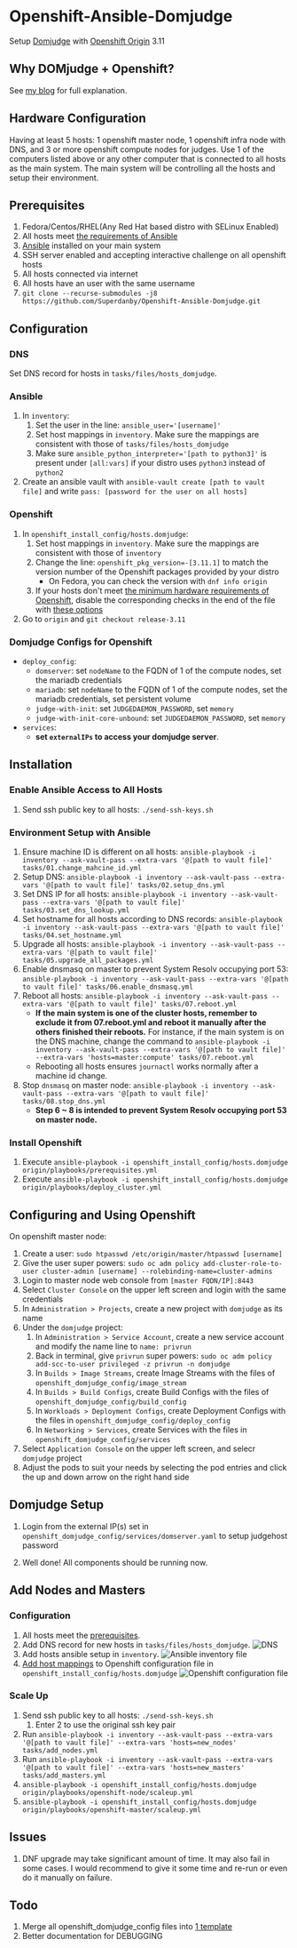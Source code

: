 # Openshift-Ansible-Domjudge

Setup [Domjudge](https://github.com/DOMjudge/domjudge-packaging) with [Openshift Origin](https://github.com/openshift/origin) 3.11

## Why DOMjudge + Openshift?

See [my blog](https://superdanby.github.io/Blog/setup-a-multi-node-local-openshift-cluster.html) for full explanation.

## Hardware Configuration

Having at least 5 hosts: 1 openshift master node, 1 openshift infra node with DNS, and 3 or more openshift compute nodes for judges. Use 1 of the computers listed above or any other computer that is connected to all hosts as the main system. The main system will be controlling all the hosts and setup their environment.

## Prerequisites

1. Fedora/Centos/RHEL(Any Red Hat based distro with SELinux Enabled)
2. All hosts meet [the requirements of Ansible](https://docs.ansible.com/ansible/latest/installation_guide/intro_installation.html)
3. [Ansible](https://www.ansible.com/) installed on your main system
4. SSH server enabled and accepting interactive challenge on all openshift hosts
5. All hosts connected via internet
6. All hosts have an user with the same username
7. `git clone --recurse-submodules -j8 https://github.com/Superdanby/Openshift-Ansible-Domjudge.git`

## Configuration

### DNS

Set DNS record for hosts in `tasks/files/hosts_domjudge`.

### Ansible

1. In `inventory`:
    1. Set the user in the line: `ansible_user='[username]'`
    2. Set host mappings in `inventory`. Make sure the mappings are consistent with those of `tasks/files/hosts_domjudge`
    3. Make sure `ansible_python_interpreter='[path to python3]'` is present under `[all:vars]` if your distro uses `python3` instead of `python2`
2. Create an ansible vault with `ansible-vault create [path to vault file]` and write `pass: [password for the user on all hosts]`

### Openshift

1. In `openshift_install_config/hosts.domjudge`:
    1. Set host mappings in `inventory`. Make sure the mappings are consistent with those of `inventory`
    2. Change the line: `openshift_pkg_version=-[3.11.1]` to match the version number of the Openshift packages provided by your distro
        - On Fedora, you can check the version with `dnf info origin`
    3. If your hosts don't meet [the minimum hardware requirements of Openshift](https://docs.okd.io/3.11/install/prerequisites.html#hardware), disable the corresponding checks in the end of the file with [these options](https://docs.okd.io/3.11/install/configuring_inventory_file.html#configuring-cluster-pre-install-checks)
2. Go to `origin` and `git checkout release-3.11`

### Domjudge Configs for Openshift

- `deploy_config`:
    - `domserver`: set `nodeName` to the FQDN of 1 of the compute nodes, set the mariadb credentials
    - `mariadb`: set `nodeName` to the FQDN of 1 of the compute nodes, set the mariadb credentials, set persistent volume
    - `judge-with-init`: set `JUDGEDAEMON_PASSWORD`, set `memory`
    - `judge-with-init-core-unbound`: set `JUDGEDAEMON_PASSWORD`, set `memory`
- `services`:
    - **set `externalIPs` to access your domjudge server**.

## Installation

### Enable Ansible Access to All Hosts

1. Send ssh public key to all hosts: `./send-ssh-keys.sh`

### Environment Setup with Ansible

1. Ensure machine ID is different on all hosts: `ansible-playbook -i inventory --ask-vault-pass --extra-vars '@[path to vault file]' tasks/01.change_mahcine_id.yml`
2. Setup DNS: `ansible-playbook -i inventory --ask-vault-pass --extra-vars '@[path to vault file]' tasks/02.setup_dns.yml`
3. Set DNS IP for all hosts: `ansible-playbook -i inventory --ask-vault-pass --extra-vars '@[path to vault file]' tasks/03.set_dns_lookup.yml`
4. Set hostname for all hosts according to DNS records: `ansible-playbook -i inventory --ask-vault-pass --extra-vars '@[path to vault file]' tasks/04.set_hostname.yml`
5. Upgrade all hosts: `ansible-playbook -i inventory --ask-vault-pass --extra-vars '@[path to vault file]' tasks/05.upgrade_all_packages.yml`
6. Enable dnsmasq on master to prevent System Resolv occupying port 53: `ansible-playbook -i inventory --ask-vault-pass --extra-vars '@[path to vault file]' tasks/06.enable_dnsmasq.yml`
7. Reboot all hosts: `ansible-playbook -i inventory --ask-vault-pass --extra-vars '@[path to vault file]' tasks/07.reboot.yml`
    - **If the main system is one of the cluster hosts, remember to exclude it from 07.reboot.yml and reboot it manually after the others finished their reboots.** For instance, if the main system is on the DNS machine, change the command to `ansible-playbook -i inventory --ask-vault-pass --extra-vars '@[path to vault file]' --extra-vars 'hosts=master:compute' tasks/07.reboot.yml`
    - Rebooting all hosts ensures `journactl` works normally after a machine id change.
8. Stop `dnsmasq` on master node: `ansible-playbook -i inventory --ask-vault-pass --extra-vars '@[path to vault file]' tasks/08.stop_dns.yml`
    - **Step 6 ~ 8 is intended to prevent System Resolv occupying port 53 on master node.**

### Install Openshift

1. Execute `ansible-playbook -i openshift_install_config/hosts.domjudge origin/playbooks/prerequisites.yml`
2. Execute `ansible-playbook -i openshift_install_config/hosts.domjudge origin/playbooks/deploy_cluster.yml`

## Configuring and Using Openshift

On openshift master node:

1. Create a user: `sudo htpasswd /etc/origin/master/htpasswd [username]`
2. Give the user super powers: `sudo oc adm policy add-cluster-role-to-user cluster-admin [username] --rolebinding-name=cluster-admins`
3. Login to master node web console from `[master FQDN/IP]:8443`
4. Select `Cluster Console` on the upper left screen and login with the same credentials
5. In `Administration > Projects`, create a new project with `domjudge` as its name
6. Under the `domjudge` project:
    1. In `Administration > Service Account`, create a new service account and modify the name line to `name: privrun`
    2. Back in terminal, give `privrun` super powers: `sudo oc adm policy add-scc-to-user privileged -z privrun -n domjudge`
    3. In `Builds > Image Streams`, create Image Streams with the files of `openshift_domjudge_config/image_stream`
    4. In `Builds > Build Configs`, create Build Configs with the files of `openshift_domjudge_config/build_config`
    5. In `Workloads > Deployment Configs`, create Deployment Configs with the files in `openshift_domjudge_config/deploy_config`
    6. In `Networking > Services`, create Services with the files in `openshift_domjudge_config/services`
7. Select `Application Console` on the upper left screen, and selecr `domjudge` project
8. Adjust the pods to suit your needs by selecting the pod entries and click the up and down arrow on the right hand side

## Domjudge Setup

1. Login from the external IP(s) set in `openshift_domjudge_config/services/domserver.yaml` to setup judgehost password

2. Well done! All components should be running now.

## Add Nodes and Masters

### Configuration

1. All hosts meet the [prerequisites](#prerequisites).
2. Add DNS record for new hosts in `tasks/files/hosts_domjudge`.
    ![DNS](https://i.imgur.com/8Kj3rFe.png)
3. Add hosts ansible setup in `inventory`.
    ![Ansible inventory file](https://i.imgur.com/gTUyO7m.png)
4. [Add host mappings](https://docs.okd.io/latest/admin_guide/manage_nodes.html#adding-cluster-hosts_manage-nodes) to Openshift configuration file in `openshift_install_config/hosts.domjudge`
    ![Openshift configuration file](https://i.imgur.com/B4b3Wtq.png)

### Scale Up

1. Send ssh public key to all hosts: `./send-ssh-keys.sh`
    1. Enter 2 to use the original ssh key pair
2. Run `ansible-playbook -i inventory --ask-vault-pass --extra-vars '@[path to vault file]' --extra-vars 'hosts=new_nodes' tasks/add_nodes.yml`
3. Run `ansible-playbook -i inventory --ask-vault-pass --extra-vars '@[path to vault file]' --extra-vars 'hosts=new_masters' tasks/add_masters.yml`
4. `ansible-playbook -i openshift_install_config/hosts.domjudge origin/playbooks/openshift-node/scaleup.yml`
5. `ansible-playbook -i openshift_install_config/hosts.domjudge origin/playbooks/openshift-master/scaleup.yml`

## Issues

1. DNF upgrade may take significant amount of time. It may also fail in some cases. I would recommend to give it some time and re-run or even do it manually on failure.

## Todo

1. Merge all openshift_domjudge_config files into [1 template](https://github.com/openshift/origin/tree/master/examples/storage-examples/local-examples)
2. Better documentation for DEBUGGING
